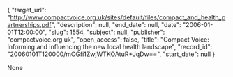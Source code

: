 {
  "target_url": "http://www.compactvoice.org.uk/sites/default/files/compact_and_health_partnerships.pdf", 
  "description": null, 
  "end_date": null, 
  "date": "2006-01-01T12:00:00", 
  "slug": 1554, 
  "subject": null, 
  "publisher": "compactvoice.org.uk", 
  "open_access": false, 
  "title": "Compact Voice: Informing and influencing the new local health landscape", 
  "record_id": "20060101T120000/mCGfi1ZwjWTKOAtuR+JqDw==", 
  "start_date": null
}

None